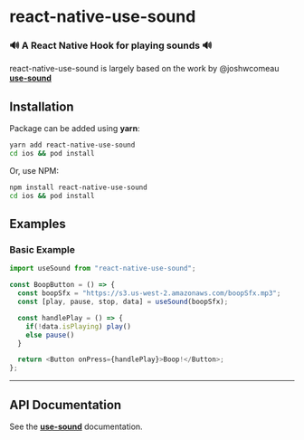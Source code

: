 # react-native-use-sound

### 🔊 A React Native Hook for playing sounds 🔊

react-native-use-sound is largely based on the work by @joshwcomeau **[use-sound](https://github.com/joshwcomeau/use-sound)**

## Installation

Package can be added using **yarn**:

```bash
yarn add react-native-use-sound
cd ios && pod install
```

Or, use NPM:

```bash
npm install react-native-use-sound
cd ios && pod install
```

## Examples

### Basic Example

```js
import useSound from "react-native-use-sound";

const BoopButton = () => {
  const boopSfx = "https://s3.us-west-2.amazonaws.com/boopSfx.mp3";
  const [play, pause, stop, data] = useSound(boopSfx);

  const handlePlay = () => {
    if(!data.isPlaying) play()
    else pause()
  }

  return <Button onPress={handlePlay}>Boop!</Button>;
};
```

---

## API Documentation

See the **[use-sound](https://github.com/joshwcomeau/use-sound)** documentation.
